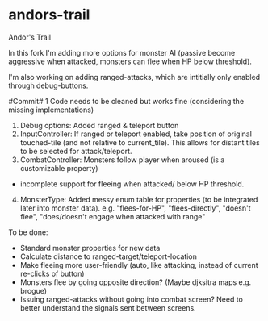 # andors-trail
Andor's Trail

In this fork I'm adding more options for monster AI 
(passive become aggressive when attacked, monsters can flee when HP below threshold).

I'm also working on adding ranged-attacks, which are intitially only enabled through debug-buttons.

#Commit#  1
Code needs to be cleaned but works fine (considering the missing implementations)
1. Debug options: Added ranged & teleport button
2. InputController: If ranged or teleport enabled, take position of original touched-tile (and not relative to current_tile).
This allows for distant tiles to be selected for attack/teleport.
3. CombatController: Monsters follow player when aroused (is a customizable property)
+ incomplete support for fleeing when attacked/ below HP threshold.
4. MonsterType: Added messy enum table for properties (to be integrated later into monster data).
e.g. "flees-for-HP", "flees-directly", "doesn't flee", "does/doesn't engage when attacked with range"

To be done: 
- Standard monster properties for new data
- Calculate distance to ranged-target/teleport-location
- Make fleeing more user-friendly (auto, like attacking, instead of current re-clicks of button)
- Monsters flee by going opposite direction?
 (Maybe djksitra maps e.g. brogue)
 - Issuing ranged-attacks without going into combat screen? Need to better understand the signals sent between screens.
